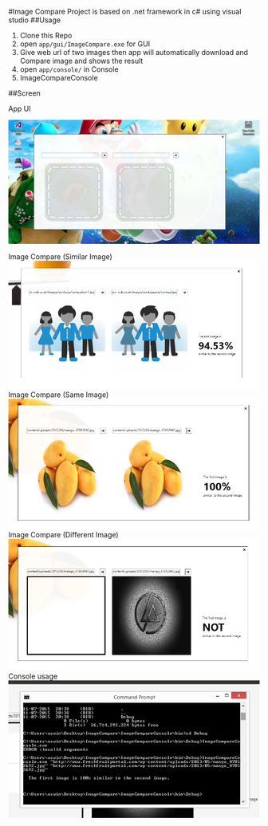 #Image Compare
Project is based on .net framework in c# using visual studio
##Usage
 1. Clone this Repo
 2. open `app/gui/ImageCompare.exe` for GUI
  1. Give web url of two images then app will automatically download and Compare image and shows the result
 3. open `app/console/` in Console
  1. ImageCompareConsole <url1> <url2>


##Screen

App UI

![App UI](https://raw.githubusercontent.com/saleeh93/startupbox-image-compare/master/screens/1-ui-compressed.jpg)

Image
Compare (Similar Image)
![Similar Image](https://raw.githubusercontent.com/saleeh93/startupbox-image-compare/master/screens/2-similar.PNG)
Image
Compare (Same Image)
![Same Image](https://raw.githubusercontent.com/saleeh93/startupbox-image-compare/master/screens/4.PNG)
Image
Compare (Different Image)
![Different Image)](https://raw.githubusercontent.com/saleeh93/startupbox-image-compare/master/screens/3-different.PNG)
Console usage
![Console usage](https://raw.githubusercontent.com/saleeh93/startupbox-image-compare/master/screens/console.PNG)
